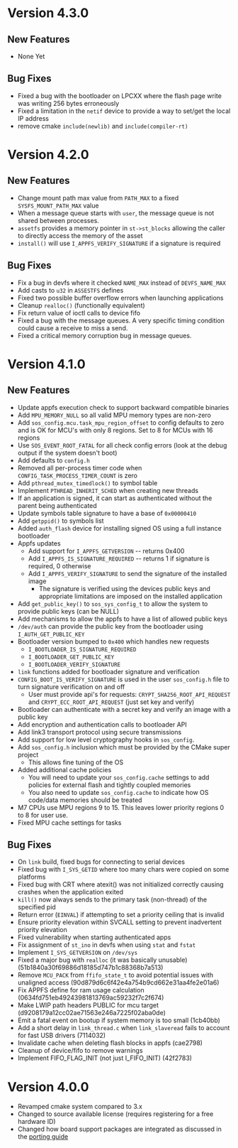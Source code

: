 # Version 4.3.0

## New Features

- None Yet

## Bug Fixes

- Fixed a bug with the bootloader on LPCXX where the flash page write was writing 256 bytes erroneously
- Fixed a limitation in the `netif` device to provide a way to set/get the local IP address
- remove cmake `include(newlib)` and `include(compiler-rt)`

# Version 4.2.0

## New Features

- Change mount path max value from `PATH_MAX` to a fixed `SYSFS_MOUNT_PATH_MAX` value
- When a message queue starts with `user`, the message queue is not shared between processes.
- `assetfs` provides a memory pointer in `st->st_blocks` allowing the caller to directly access the memory of the asset
- `install()` will use `I_APPFS_VERIFY_SIGNATURE` if a signature is required

## Bug Fixes

- Fix a bug in devfs where it checked `NAME_MAX` instead of `DEVFS_NAME_MAX`
- Add casts to `u32` in `ASSESTFS` defines
- Fixed two possible buffer overflow errors when launching applications
- Cleanup `realloc()` (functionally equivalent)
- Fix return value of ioctl calls to device fifo
- Fixed a bug with the message queues. A very specific timing condition could cause a receive to miss a send.
- Fixed a critical memory corruption bug in message queues.

# Version 4.1.0

## New Features

- Update appfs execution check to support backward compatible binaries
- Add `MPU_MEMORY_NULL` so all valid MPU memory types are non-zero
- Add `sos_config.mcu.task_mpu_region_offset` to config defaults to zero and is OK for MCU's with only 8 regions. Set to 8 for MCUs with 16 regions
- Use `SOS_EVENT_ROOT_FATAL` for all check config errors (look at the debug output if the system doesn't boot)
- Add defaults to `config.h`
- Removed all per-process timer code when `CONFIG_TASK_PROCESS_TIMER_COUNT` is zero
- Add `pthread_mutex_timedlock()` to symbol table
- Implement `PTHREAD_INHERIT_SCHED` when creating new threads
- If an application is signed, it can start as authenticated without the parent being authenticated
- Update symbols table signature to have a base of `0x00000410`
- Add `getppid()` to symbols list
- Added `auth_flash` device for installing signed OS using a full instance bootloader
- Appfs updates
  - Add support for `I_APPFS_GETVERSION` -- returns 0x400
  - Add `I_APPFS_IS_SIGNATURE_REQUIRED` -- returns 1 if signature is required, 0 otherwise
  - Add `I_APPFS_VERIFY_SIGNATURE` to send the signature of the installed image
    - The signature is verified using the devices public keys and appropriate limitations are imposed on the installed application
- Add `get_public_key()` to `sos_sys_config_t` to allow the system to provide public keys (can be NULL)
- Add mechanisms to allow the appfs to have a list of allowed public keys
- `/dev/auth` can provide the public key from the bootloader using `I_AUTH_GET_PUBLIC_KEY`
- Bootloader version bumped to `0x400` which handles new requests
  - `I_BOOTLOADER_IS_SIGNATURE_REQUIRED`
  - `I_BOOTLOADER_GET_PUBLIC_KEY`
  - `I_BOOTLOADER_VERIFY_SIGNATURE`
- `link` functions added for bootloader signature and verification
- `CONFIG_BOOT_IS_VERIFY_SIGNATURE` is used in the user `sos_config.h` file to turn signature verification on and off
  - User must provide api's for requests: `CRYPT_SHA256_ROOT_API_REQUEST` and `CRYPT_ECC_ROOT_API_REQUEST` (just set key and verify)
- Bootloader can authenticate with a secret key and verify an image with a public key
- Add encryption and authentication calls to bootloader API
- Add link3 transport protocol using secure transmissions
- Add support for low level cryptography hooks in `sos_config`.
- Add `sos_config.h` inclusion which must be provided by the CMake super project
  - This allows fine tuning of the OS
- Added additional cache policies
  - You will need to update your `sos_config.cache` settings to add policies for external flash and tightly coupled memories
  - You also need to update `sos_config.cache` to indicate how OS code/data memories should be treated
- M7 CPUs use MPU regions 9 to 15. This leaves lower priority regions 0 to 8 for user use.
- Fixed MPU cache settings for tasks

## Bug Fixes

- On `link` build, fixed bugs for connecting to serial devices
- Fixed bug with `I_SYS_GETID` where too many chars were copied on some platforms
- Fixed bug with CRT where atexit() was not initialized correctly causing crashes when the application exited
- `kill()` now always sends to the primary task (non-thread) of the specified pid
- Return error (`EINVAL`) if attempting to set a priority ceiling that is invalid
- Ensure priority elevation within SVCALL setting to prevent inadvertent priority elevation
- Fixed vulnerability when starting authenticated apps
- Fix assignment of `st_ino` in devfs when using `stat` and `fstat`
- Implement `I_SYS_GETVERSION` on `/dev/sys`
- Fixed a major bug with `realloc` (it was basically unusable) (51b1840a30f69886d18185d747b1c88368b7a513)
- Remove `MCU_PACK` from `ffifo_state_t` to avoid potential issues with unaligned access (90d879d6c6f42e4a754b9cd662e31aa4fe2e01a6)
- Fix APPFS define for ram usage calculation (0634fd751eb49243981813769ac59232f7c2f674)
- Make LWIP path headers PUBLIC for mcu target (d9208179a12cc02ae71563e246a7225f02aba0de)
- Emit a fatal event on bootup if system memory is too small (1cb40bb)
- Add a short delay in `link_thread.c` when `link_slaveread` fails to account for fast USB drivers (7114032)
- Invalidate cache when deleting flash blocks in appfs (cae2798)
- Cleanup of device/fifo to remove warnings
- Implement FIFO_FLAG_INIT (not just I_FIFO_INIT) (42f2783)

# Version 4.0.0

- Revamped cmake system compared to 3.x
- Changed to source available license (requires registering for a free hardware ID)
- Changed how board support packages are integrated as discussed in the [porting guide](guides/Porting.md)
